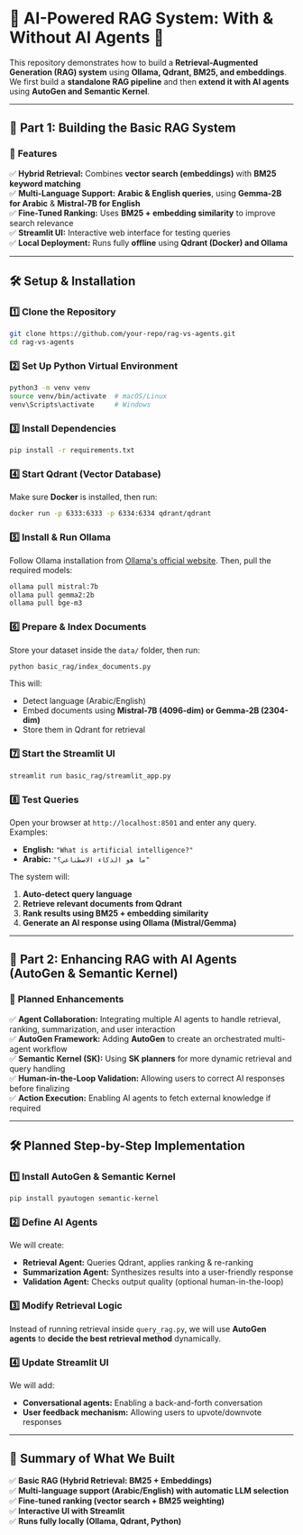 # 🧠 AI-Powered RAG System: With & Without AI Agents 🚀  

This repository demonstrates how to build a **Retrieval-Augmented Generation (RAG) system** using **Ollama, Qdrant, BM25, and embeddings**.  
We first build a **standalone RAG pipeline** and then **extend it with AI agents** using **AutoGen and Semantic Kernel**.

---

## 📌 **Part 1: Building the Basic RAG System**

### 📝 **Features**
✅ **Hybrid Retrieval:** Combines **vector search (embeddings)** with **BM25 keyword matching**  
✅ **Multi-Language Support:** **Arabic & English queries**, using **Gemma-2B for Arabic** & **Mistral-7B for English**  
✅ **Fine-Tuned Ranking:** Uses **BM25 + embedding similarity** to improve search relevance  
✅ **Streamlit UI:** Interactive web interface for testing queries  
✅ **Local Deployment:** Runs fully **offline** using **Qdrant (Docker) and Ollama**  

---

## 🛠️ **Setup & Installation**  

### **1️⃣ Clone the Repository**
```bash
git clone https://github.com/your-repo/rag-vs-agents.git
cd rag-vs-agents
```

### **2️⃣ Set Up Python Virtual Environment**
```bash
python3 -m venv venv
source venv/bin/activate  # macOS/Linux
venv\Scripts\activate     # Windows
```

### **3️⃣ Install Dependencies**
```bash
pip install -r requirements.txt
```

### **4️⃣ Start Qdrant (Vector Database)**
Make sure **Docker** is installed, then run:
```bash
docker run -p 6333:6333 -p 6334:6334 qdrant/qdrant
```

### **5️⃣ Install & Run Ollama**
Follow Ollama installation from [Ollama's official website](https://ollama.com). Then, pull the required models:
```bash
ollama pull mistral:7b
ollama pull gemma2:2b
ollama pull bge-m3
```

### **6️⃣ Prepare & Index Documents**
Store your dataset inside the `data/` folder, then run:
```bash
python basic_rag/index_documents.py
```
This will:
- Detect language (Arabic/English)
- Embed documents using **Mistral-7B (4096-dim) or Gemma-2B (2304-dim)**
- Store them in Qdrant for retrieval

### **7️⃣ Start the Streamlit UI**
```bash
streamlit run basic_rag/streamlit_app.py
```

### **8️⃣ Test Queries**
Open your browser at `http://localhost:8501` and enter any query.  
Examples:  
- **English:** `"What is artificial intelligence?"`  
- **Arabic:** `"ما هو الذكاء الاصطناعي؟"`

The system will:
1. **Auto-detect query language**
2. **Retrieve relevant documents from Qdrant**
3. **Rank results using BM25 + embedding similarity**
4. **Generate an AI response using Ollama (Mistral/Gemma)**

---

## 📌 **Part 2: Enhancing RAG with AI Agents (AutoGen & Semantic Kernel)**

### 📝 **Planned Enhancements**
✅ **Agent Collaboration:** Integrating multiple AI agents to handle retrieval, ranking, summarization, and user interaction  
✅ **AutoGen Framework:** Adding **AutoGen** to create an orchestrated multi-agent workflow  
✅ **Semantic Kernel (SK):** Using **SK planners** for more dynamic retrieval and query handling  
✅ **Human-in-the-Loop Validation:** Allowing users to correct AI responses before finalizing  
✅ **Action Execution:** Enabling AI agents to fetch external knowledge if required  

---

## 🛠️ **Planned Step-by-Step Implementation**
### **1️⃣ Install AutoGen & Semantic Kernel**
```bash
pip install pyautogen semantic-kernel
```

### **2️⃣ Define AI Agents**
We will create:
- **Retrieval Agent:** Queries Qdrant, applies ranking & re-ranking  
- **Summarization Agent:** Synthesizes results into a user-friendly response  
- **Validation Agent:** Checks output quality (optional human-in-the-loop)  

### **3️⃣ Modify Retrieval Logic**
Instead of running retrieval inside `query_rag.py`, we will use **AutoGen agents** to **decide the best retrieval method** dynamically.

### **4️⃣ Update Streamlit UI**
We will add:
- **Conversational agents:** Enabling a back-and-forth conversation  
- **User feedback mechanism:** Allowing users to upvote/downvote responses  

---

## 📌 **Summary of What We Built**
✅ **Basic RAG (Hybrid Retrieval: BM25 + Embeddings)**  
✅ **Multi-language support (Arabic/English) with automatic LLM selection**  
✅ **Fine-tuned ranking (vector search + BM25 weighting)**  
✅ **Interactive UI with Streamlit**  
✅ **Runs fully locally (Ollama, Qdrant, Python)**  


